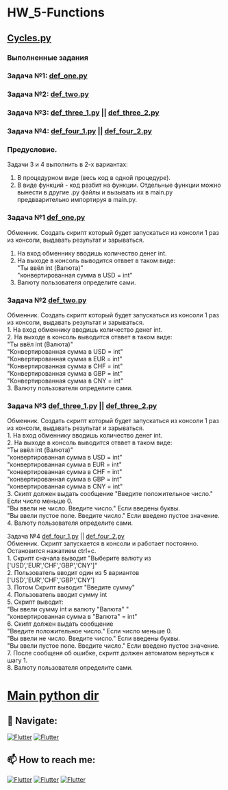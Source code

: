 # HW_5-Functions  
## [Cycles.py](https://github.com/Pavlik1100/Python_practice/tree/main/HW_4-While_For_Input) 

### Выполненные задания
### Задача №1: [def_one.py](https://github.com/Pavlik1100/Python_practice/blob/main/HW_5-Functions_Lists/def_one.py)
### Задача №2: [def_two.py](https://github.com/Pavlik1100/Python_practice/blob/main/HW_5-Functions_Lists/def_two.py)
### Задача №3: [def_three_1.py](https://github.com/Pavlik1100/Python_practice/blob/main/HW_5-Functions_Lists/def_three_1.py) || [def_three_2.py](https://github.com/Pavlik1100/Python_practice/blob/main/HW_5-Functions_Lists/def_three_2.py)
### Задача №4: [def_four_1.py](https://github.com/Pavlik1100/Python_practice/blob/main/HW_5-Functions_Lists/def_four_1.py) || [def_four_2.py](https://github.com/Pavlik1100/Python_practice/blob/main/HW_5-Functions_Lists/def_four_2.py)
   
### Предусловие.  
Задачи 3 и 4 выполнить в 2-х вариантах:
1) В процедурном виде (весь код в одной процедуре).
2) В виде функций - код разбит на функции. Отдельные функции можно вынести в другие .py файлы и вызывать их в main.py предвварительно импортируя в main.py.


### Задача №1 [def_one.py](https://github.com/Pavlik1100/Python_practice/blob/main/HW_5-Functions_Lists/def_one.py)  
Обменник. Создать скрипт который будет запускаться из консоли 1 раз из консоли, выдавать результат и зарываться.   
1. На вход обменнику вводишь количество денег int.  
2. На выходе в консоль выводится отввет в таком виде:  
   "Ты ввёл int (Валюта)"  
   "конвертированная сумма в USD = int"  
3. Валюту пользователя определите сами.  
                  
  
### Задача №2 [def_two.py](https://github.com/Pavlik1100/Python_practice/blob/main/HW_5-Functions_Lists/def_two.py)     
Обменник. Создать скрипт который будет запускаться из консоли 1 раз из консоли, выдавать результат и зарываться.   
    1. На вход обменнику вводишь количество денег int.  
    2. На выходе в консоль выводится отввет в таком виде:  
                "Ты ввёл int (Валюта)"  
                "Конвертированная сумма в USD = int"  
                "Конвертированная сумма в EUR = int"  
                "Конвертированная сумма в CHF = int"  
                "Конвертированная сумма в GBP = int"  
                "Конвертированная сумма в CNY = int"  
    3. Валюту пользователя определите сами.  
                  
  
### Задача №3 [def_three_1.py](https://github.com/Pavlik1100/Python_practice/blob/main/HW_5-Functions_Lists/def_three_1.py) || [def_three_2.py](https://github.com/Pavlik1100/Python_practice/blob/main/HW_5-Functions_Lists/def_three_2.py)  
Обменник. Создать скрипт который будет запускаться из консоли 1 раз из консоли, выдавать результат и зарываться.   
	1. На вход обменнику вводишь количество денег int.  
	2. На выходе в консоль выводится отввет в таком виде:  
				"Ты ввёл int (Валюта)"  
				"конвертированная сумма в USD = int"  
				"конвертированная сумма в EUR = int"  
				"конвертированная сумма в CHF = int"  
				"конвертированная сумма в GBP = int"  
				"конвертированная сумма в CNY = int"    
	3. Скипт должен выдать сообщение 
				"Введите положительное число." Если число меньше 0.  
				"Вы ввели не число. Введите число." Если введены буквы.  
				"Вы ввели пустое поле. Введите число." Если введено пустое значение.  
	4. Валюту пользователя определите сами.  
                
Задача №4 [def_four_1.py](https://github.com/Pavlik1100/Python_practice/blob/main/HW_5-Functions_Lists/def_four_1.py) || [def_four_2.py](https://github.com/Pavlik1100/Python_practice/blob/main/HW_5-Functions_Lists/def_four_2.py)  
Обменник. Скрипт запускается в консоли и работает постоянно. Остановится нажатием ctrl+c.  
    1. Скрипт сначала выводит "Выберите валюту из ['USD','EUR','CHF','GBP','CNY']"  
    2. Пользователь вводит один из 5 вариантов ['USD','EUR','CHF','GBP','CNY']  
    3. Потом Скрипт выводит "Введите сумму"  
    4. Пользователь вводит сумму int  
    5. Скрипт выводит:  
            "Вы ввели сумму int и валюту "Валюта" "  
            "конвертированная сумма в "Валюта" = int"  
    6. Скипт должен выдать сообщение   
                "Введите положительное число." Если число меньше 0.  
                "Вы ввели не число. Введите число." Если введены буквы.  
                "Вы ввели пустое поле. Введите число." Если введено пустое значение.  
    7. После сообщеня об ошибке, скрипт должен автоматом вернуться к шагу 1.  
    8. Валюту пользователя определите сами.  
 
# [Main python dir](https://github.com/Pavlik1100/Python_practis_on_course_Vadim_Ksendzov)

## 🚏 Navigate:
[![Flutter](https://img.shields.io/badge/🏠-MAIN_PYTHON_DIR-00A98F)](https://github.com/Pavlik1100/Python_practis_on_course_Vadim_Ksendzov)  [![Flutter](https://img.shields.io/badge/🏠-QA_PRACTICE_BANCH-orange)](https://github.com/Pavlik1100/QA_Practice/tree/main)
## 📫 How to reach me:  
[![Flutter](https://img.shields.io/badge/-Pavel_Simonov-000000?style=social&logo=LinkedIn)](https://www.linkedin.com/in/pavel-simonov-7a8b1119a/)  [![Flutter](https://img.shields.io/badge/-Pavel_Simonov-000000?style=social&logo=Telegram)](https://t.me/NuiSaiman)  [![Flutter](https://img.shields.io/badge/-simonovpavlik@gmail.com-000000?style=social&logo=Gmail)](mailto:simonovpavlik@gmail.com)
